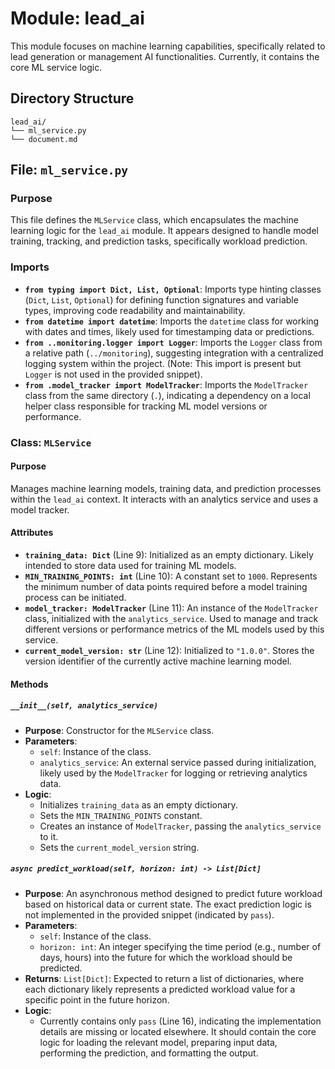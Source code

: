 # Module: lead_ai

This module focuses on machine learning capabilities, specifically related to lead generation or management AI functionalities. Currently, it contains the core ML service logic.

## Directory Structure

```
lead_ai/
└── ml_service.py
└── document.md
```

## File: `ml_service.py`

### Purpose

This file defines the `MLService` class, which encapsulates the machine learning logic for the `lead_ai` module. It appears designed to handle model training, tracking, and prediction tasks, specifically workload prediction.

### Imports

-   **`from typing import Dict, List, Optional`**: Imports type hinting classes (`Dict`, `List`, `Optional`) for defining function signatures and variable types, improving code readability and maintainability.
-   **`from datetime import datetime`**: Imports the `datetime` class for working with dates and times, likely used for timestamping data or predictions.
-   **`from ..monitoring.logger import Logger`**: Imports the `Logger` class from a relative path (`../monitoring`), suggesting integration with a centralized logging system within the project. (Note: This import is present but `Logger` is not used in the provided snippet).
-   **`from .model_tracker import ModelTracker`**: Imports the `ModelTracker` class from the same directory (`.`), indicating a dependency on a local helper class responsible for tracking ML model versions or performance.

### Class: `MLService`

#### Purpose

Manages machine learning models, training data, and prediction processes within the `lead_ai` context. It interacts with an analytics service and uses a model tracker.

#### Attributes

-   **`training_data: Dict`** (Line 9): Initialized as an empty dictionary. Likely intended to store data used for training ML models.
-   **`MIN_TRAINING_POINTS: int`** (Line 10): A constant set to `1000`. Represents the minimum number of data points required before a model training process can be initiated.
-   **`model_tracker: ModelTracker`** (Line 11): An instance of the `ModelTracker` class, initialized with the `analytics_service`. Used to manage and track different versions or performance metrics of the ML models used by this service.
-   **`current_model_version: str`** (Line 12): Initialized to `"1.0.0"`. Stores the version identifier of the currently active machine learning model.

#### Methods

##### `__init__(self, analytics_service)`

-   **Purpose**: Constructor for the `MLService` class.
-   **Parameters**:
    -   `self`: Instance of the class.
    -   `analytics_service`: An external service passed during initialization, likely used by the `ModelTracker` for logging or retrieving analytics data.
-   **Logic**:
    -   Initializes `training_data` as an empty dictionary.
    -   Sets the `MIN_TRAINING_POINTS` constant.
    -   Creates an instance of `ModelTracker`, passing the `analytics_service` to it.
    -   Sets the `current_model_version` string.

##### `async predict_workload(self, horizon: int) -> List[Dict]`

-   **Purpose**: An asynchronous method designed to predict future workload based on historical data or current state. The exact prediction logic is not implemented in the provided snippet (indicated by `pass`).
-   **Parameters**:
    -   `self`: Instance of the class.
    -   `horizon: int`: An integer specifying the time period (e.g., number of days, hours) into the future for which the workload should be predicted.
-   **Returns**: `List[Dict]`: Expected to return a list of dictionaries, where each dictionary likely represents a predicted workload value for a specific point in the future horizon.
-   **Logic**:
    -   Currently contains only `pass` (Line 16), indicating the implementation details are missing or located elsewhere. It should contain the core logic for loading the relevant model, preparing input data, performing the prediction, and formatting the output.